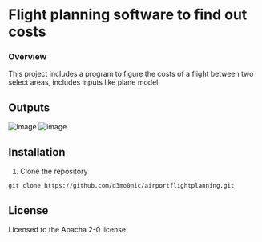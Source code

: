 # Flight planning software to find out costs

### Overview
This project includes a program to figure the costs of a flight between two select areas, includes inputs like plane model.

## Outputs
![image](https://github.com/user-attachments/assets/5c381897-ffe6-4a67-959c-824c6e5af567)
![image](https://github.com/user-attachments/assets/aec1f9a4-9025-44a4-9081-8841354c0864)

## Installation
1. Clone the repository
```
git clone https://github.com/d3mo0nic/airportflightplanning.git
```

## License
Licensed to the Apacha 2-0 license
